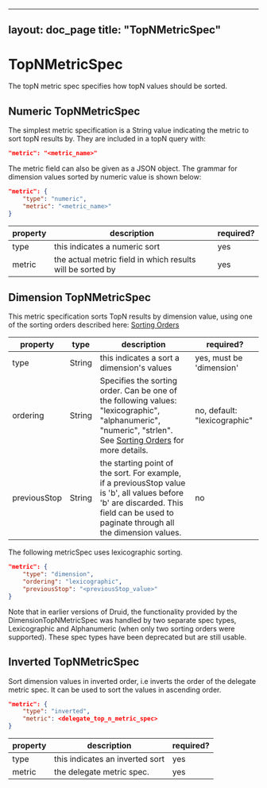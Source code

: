 <!--
  ~ Licensed to the Apache Software Foundation (ASF) under one
  ~ or more contributor license agreements.  See the NOTICE file
  ~ distributed with this work for additional information
  ~ regarding copyright ownership.  The ASF licenses this file
  ~ to you under the Apache License, Version 2.0 (the
  ~ "License"); you may not use this file except in compliance
  ~ with the License.  You may obtain a copy of the License at
  ~
  ~   http://www.apache.org/licenses/LICENSE-2.0
  ~
  ~ Unless required by applicable law or agreed to in writing,
  ~ software distributed under the License is distributed on an
  ~ "AS IS" BASIS, WITHOUT WARRANTIES OR CONDITIONS OF ANY
  ~ KIND, either express or implied.  See the License for the
  ~ specific language governing permissions and limitations
  ~ under the License.
  -->

---
layout: doc_page
title: "TopNMetricSpec"
---
# TopNMetricSpec

The topN metric spec specifies how topN values should be sorted.

## Numeric TopNMetricSpec

The simplest metric specification is a String value indicating the metric to sort topN results by. They are included in a topN query with:

```json
"metric": "<metric_name>"
```

The metric field can also be given as a JSON object. The grammar for dimension values sorted by numeric value is shown below:

```json
"metric": {
    "type": "numeric",
    "metric": "<metric_name>"
}
```

|property|description|required?|
|--------|-----------|---------|
|type|this indicates a numeric sort|yes|
|metric|the actual metric field in which results will be sorted by|yes|

## Dimension TopNMetricSpec

This metric specification sorts TopN results by dimension value, using one of the sorting orders described here: [Sorting Orders](./sorting-orders.html)

|property|type|description|required?|
|--------|----|-----------|---------|
|type|String|this indicates a sort a dimension's values|yes, must be 'dimension'|
|ordering|String|Specifies the sorting order. Can be one of the following values: "lexicographic", "alphanumeric", "numeric", "strlen". See [Sorting Orders](./sorting-orders.html) for more details.|no, default: "lexicographic"|
|previousStop|String|the starting point of the sort. For example, if a previousStop value is 'b', all values before 'b' are discarded. This field can be used to paginate through all the dimension values.|no|

The following metricSpec uses lexicographic sorting.

```json
"metric": {
    "type": "dimension",
    "ordering": "lexicographic",
    "previousStop": "<previousStop_value>"
}
```

Note that in earlier versions of Druid, the functionality provided by the DimensionTopNMetricSpec was handled by two separate spec types, Lexicographic and Alphanumeric (when only two sorting orders were supported). These spec types have been deprecated but are still usable.

## Inverted TopNMetricSpec

Sort dimension values in inverted order, i.e inverts the order of the delegate metric spec. It can be used to sort the values in ascending order.

```json
"metric": {
    "type": "inverted",
    "metric": <delegate_top_n_metric_spec>
}
```

|property|description|required?|
|--------|-----------|---------|
|type|this indicates an inverted sort|yes|
|metric|the delegate metric spec. |yes|
